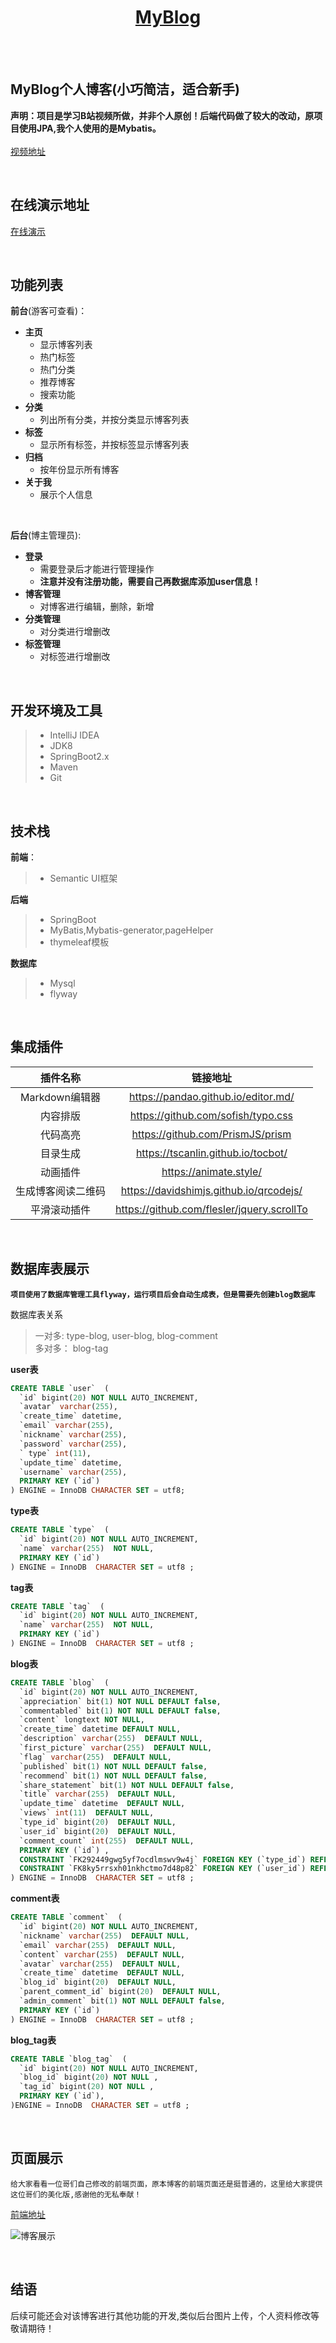 <h1 align="center"><a href="https://github.com/728119427/MyBlog" target="_blank">MyBlog</a></h1>

<br/>
<br/>

## MyBlog个人博客(小巧简洁，适合新手)
**声明：项目是学习B站视频所做，并非个人原创！后端代码做了较大的改动，原项目使用JPA,我个人使用的是Mybatis。**<br/>
<br/>
[视频地址](https://www.bilibili.com/video/BV1KJ411D7bW)

<br>

## 在线演示地址
[在线演示](http://117.50.63.69:8090)

<br>

## 功能列表
**前台**(游客可查看)：

- **主页**
    - 显示博客列表
    - 热门标签
    - 热门分类
    - 推荐博客
    - 搜索功能
- **分类**
    - 列出所有分类，并按分类显示博客列表
- **标签**
    - 显示所有标签，并按标签显示博客列表
- **归档**
    - 按年份显示所有博客
- **关于我**
    - 展示个人信息

<br/>

**后台**(博主管理员):

 - **登录**
    - 需要登录后才能进行管理操作
    - **注意并没有注册功能，需要自己再数据库添加user信息！**
 - **博客管理**
    - 对博客进行编辑，删除，新增
 - **分类管理**
    - 对分类进行增删改
 - **标签管理**
    - 对标签进行增删改

<br>
    
## 开发环境及工具
> - IntelliJ IDEA
> - JDK8
> - SpringBoot2.x
> - Maven
> - Git

<br>

## 技术栈 
**前端**：
> - Semantic UI框架

**后端**
> - SpringBoot
> - MyBatis,Mybatis-generator,pageHelper
> - thymeleaf模板

**数据库**
> - Mysql
> - flyway 

<br>

## 集成插件    
|   插件名称      |           链接地址                 |
| :------:| :--------------------------:|
| Markdown编辑器| https://pandao.github.io/editor.md/
|内容排版|https://github.com/sofish/typo.css|
|代码高亮|https://github.com/PrismJS/prism|
|目录生成|https://tscanlin.github.io/tocbot/
|动画插件|https://animate.style/|
|生成博客阅读二维码|https://davidshimjs.github.io/qrcodejs/
|平滑滚动插件|https://github.com/flesler/jquery.scrollTo|

<br>

## 数据库表展示
**`项目使用了数据库管理工具flyway，运行项目后会自动生成表，但是需要先创建blog数据库`**

数据库表关系
>  一对多: type-blog, user-blog, blog-comment <br/>
>  多对多： blog-tag

**user表**
````sql
CREATE TABLE `user`  (
  `id` bigint(20) NOT NULL AUTO_INCREMENT,
  `avatar` varchar(255),
  `create_time` datetime,
  `email` varchar(255),
  `nickname` varchar(255),
  `password` varchar(255),
  ` type` int(11),
  `update_time` datetime,
  `username` varchar(255),
  PRIMARY KEY (`id`)
) ENGINE = InnoDB CHARACTER SET = utf8;
````
**type表**
````sql
CREATE TABLE `type`  (
  `id` bigint(20) NOT NULL AUTO_INCREMENT,
  `name` varchar(255)  NOT NULL,
  PRIMARY KEY (`id`)
) ENGINE = InnoDB  CHARACTER SET = utf8 ;
````
**tag表**
````sql
CREATE TABLE `tag`  (
  `id` bigint(20) NOT NULL AUTO_INCREMENT,
  `name` varchar(255)  NOT NULL,
  PRIMARY KEY (`id`)
) ENGINE = InnoDB  CHARACTER SET = utf8 ;
````
**blog表**
````sql
CREATE TABLE `blog`  (
  `id` bigint(20) NOT NULL AUTO_INCREMENT,
  `appreciation` bit(1) NOT NULL DEFAULT false,
  `commentabled` bit(1) NOT NULL DEFAULT false,
  `content` longtext NOT NULL,
  `create_time` datetime DEFAULT NULL,
  `description` varchar(255)  DEFAULT NULL,
  `first_picture` varchar(255)  DEFAULT NULL,
  `flag` varchar(255)  DEFAULT NULL,
  `published` bit(1) NOT NULL DEFAULT false,
  `recommend` bit(1) NOT NULL DEFAULT false,
  `share_statement` bit(1) NOT NULL DEFAULT false,
  `title` varchar(255)  DEFAULT NULL,
  `update_time` datetime  DEFAULT NULL,
  `views` int(11)  DEFAULT NULL,
  `type_id` bigint(20)  DEFAULT NULL,
  `user_id` bigint(20)  DEFAULT NULL,
  `comment_count` int(255)  DEFAULT NULL,
  PRIMARY KEY (`id`) ,
  CONSTRAINT `FK292449gwg5yf7ocdlmswv9w4j` FOREIGN KEY (`type_id`) REFERENCES `type` (`id`) ,
  CONSTRAINT `FK8ky5rrsxh01nkhctmo7d48p82` FOREIGN KEY (`user_id`) REFERENCES `user` (`id`)
) ENGINE = InnoDB  CHARACTER SET = utf8 ;
````
**comment表**
````sql
CREATE TABLE `comment`  (
  `id` bigint(20) NOT NULL AUTO_INCREMENT,
  `nickname` varchar(255)  DEFAULT NULL,
  `email` varchar(255)  DEFAULT NULL,
  `content` varchar(255)  DEFAULT NULL,
  `avatar` varchar(255)  DEFAULT NULL,
  `create_time` datetime  DEFAULT NULL,
  `blog_id` bigint(20)  DEFAULT NULL,
  `parent_comment_id` bigint(20)  DEFAULT NULL,
  `admin_comment` bit(1) NOT NULL DEFAULT false,
  PRIMARY KEY (`id`)
) ENGINE = InnoDB  CHARACTER SET = utf8 ;
````

**blog_tag表**
````sql
CREATE TABLE `blog_tag`  (
  `id` bigint(20) NOT NULL AUTO_INCREMENT,
  `blog_id` bigint(20) NOT NULL ,
  `tag_id` bigint(20) NOT NULL ,
  PRIMARY KEY (`id`),
)ENGINE = InnoDB  CHARACTER SET = utf8 ;
````

<br>

## 页面展示

`给大家看看一位哥们自己修改的前端页面，原本博客的前端页面还是挺普通的，这里给大家提供这位哥们的美化版,感谢他的无私奉献！`

[前端地址](https://github.com/oneStarLR/myblog-page)

![博客展示](http://seven.cn-bj.ufileos.com/%E4%BB%96%E4%BA%BA%E5%8D%9A%E5%AE%A2%E9%A1%B5%E9%9D%A2%E5%B1%95%E7%A4%BA.png?UCloudPublicKey=CEnvo7uzX5eCtplVo47O2X4VievOYUd30fyy5QXO3&Signature=yhuCqZ0489%2FHCtLvbL9JvdmO0eQ%3D&Expires=1604932711)

<br/>

## 结语
后续可能还会对该博客进行其他功能的开发,类似后台图片上传，个人资料修改等敬请期待！

